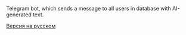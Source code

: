 Telegram bot, which sends a message to all users in database with AI-generated text.

[Версия на русском](README-RU.md)
